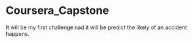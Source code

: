 # Coursera_Capstone
It will be my first challenge nad it will be predict the likely of an accident happens.
